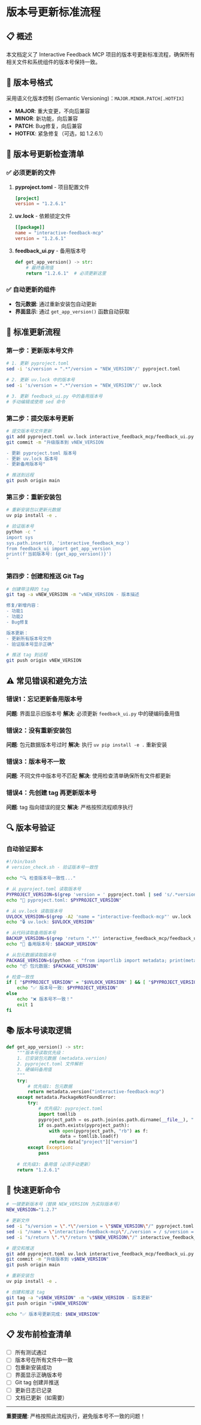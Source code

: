 # 版本号更新标准流程

## 📋 概述

本文档定义了 Interactive Feedback MCP 项目的版本号更新标准流程，确保所有相关文件和系统组件的版本号保持一致。

## 🎯 版本号格式

采用语义化版本控制 (Semantic Versioning)：`MAJOR.MINOR.PATCH[.HOTFIX]`

- **MAJOR**: 重大变更，不向后兼容
- **MINOR**: 新功能，向后兼容
- **PATCH**: Bug修复，向后兼容
- **HOTFIX**: 紧急修复（可选，如 1.2.6.1）

## 📝 版本号更新检查清单

### ✅ 必须更新的文件

1. **pyproject.toml** - 项目配置文件
   ```toml
   [project]
   version = "1.2.6.1"
   ```

2. **uv.lock** - 依赖锁定文件
   ```toml
   [[package]]
   name = "interactive-feedback-mcp"
   version = "1.2.6.1"
   ```

3. **feedback_ui.py** - 备用版本号
   ```python
   def get_app_version() -> str:
       # 最终备用值
       return "1.2.6.1"  # 必须更新这里
   ```

### ✅ 自动更新的组件

- **包元数据**: 通过重新安装包自动更新
- **界面显示**: 通过 `get_app_version()` 函数自动获取

## 🔄 标准更新流程

### 第一步：更新版本号文件

```bash
# 1. 更新 pyproject.toml
sed -i 's/version = ".*"/version = "NEW_VERSION"/' pyproject.toml

# 2. 更新 uv.lock 中的版本号
sed -i 's/version = ".*"/version = "NEW_VERSION"/' uv.lock

# 3. 更新 feedback_ui.py 中的备用版本号
# 手动编辑或使用 sed 命令
```

### 第二步：提交版本号更新

```bash
# 提交版本号文件更新
git add pyproject.toml uv.lock interactive_feedback_mcp/feedback_ui.py
git commit -m "升级版本到 vNEW_VERSION

- 更新 pyproject.toml 版本号
- 更新 uv.lock 版本号  
- 更新备用版本号"

# 推送到远程
git push origin main
```

### 第三步：重新安装包

```bash
# 重新安装包以更新元数据
uv pip install -e .

# 验证版本号
python -c "
import sys
sys.path.insert(0, 'interactive_feedback_mcp')
from feedback_ui import get_app_version
print(f'当前版本号: {get_app_version()}')
"
```

### 第四步：创建和推送 Git Tag

```bash
# 创建带注释的 tag
git tag -a vNEW_VERSION -m "vNEW_VERSION - 版本描述

修复/新增内容：
- 功能1
- 功能2
- Bug修复

版本更新：
- 更新所有版本号文件
- 验证版本号显示正确"

# 推送 tag 到远程
git push origin vNEW_VERSION
```

## ⚠️ 常见错误和避免方法

### 错误1：忘记更新备用版本号
**问题**: 界面显示旧版本号
**解决**: 必须更新 `feedback_ui.py` 中的硬编码备用值

### 错误2：没有重新安装包
**问题**: 包元数据版本号过时
**解决**: 执行 `uv pip install -e .` 重新安装

### 错误3：版本号不一致
**问题**: 不同文件中版本号不匹配
**解决**: 使用检查清单确保所有文件都更新

### 错误4：先创建 tag 再更新版本号
**问题**: tag 指向错误的提交
**解决**: 严格按照流程顺序执行

## 🔍 版本号验证

### 自动验证脚本

```bash
#!/bin/bash
# version_check.sh - 验证版本号一致性

echo "🔍 检查版本号一致性..."

# 从 pyproject.toml 读取版本号
PYPROJECT_VERSION=$(grep 'version = ' pyproject.toml | sed 's/.*version = "\(.*\)".*/\1/')
echo "📄 pyproject.toml: $PYPROJECT_VERSION"

# 从 uv.lock 读取版本号
UVLOCK_VERSION=$(grep -A2 'name = "interactive-feedback-mcp"' uv.lock | grep 'version = ' | sed 's/.*version = "\(.*\)".*/\1/')
echo "🔒 uv.lock: $UVLOCK_VERSION"

# 从代码读取备用版本号
BACKUP_VERSION=$(grep 'return ".*"' interactive_feedback_mcp/feedback_ui.py | tail -1 | sed 's/.*return "\(.*\)".*/\1/')
echo "💾 备用版本号: $BACKUP_VERSION"

# 从包元数据读取版本号
PACKAGE_VERSION=$(python -c "from importlib import metadata; print(metadata.version('interactive-feedback-mcp'))" 2>/dev/null || echo "未安装")
echo "📦 包元数据: $PACKAGE_VERSION"

# 检查一致性
if [ "$PYPROJECT_VERSION" = "$UVLOCK_VERSION" ] && [ "$PYPROJECT_VERSION" = "$BACKUP_VERSION" ]; then
    echo "✅ 版本号一致: $PYPROJECT_VERSION"
else
    echo "❌ 版本号不一致！"
    exit 1
fi
```

## 📚 版本号读取逻辑

```python
def get_app_version() -> str:
    """版本号读取优先级：
    1. 已安装包元数据 (metadata.version)
    2. pyproject.toml 文件解析
    3. 硬编码备用值
    """
    try:
        # 优先级1: 包元数据
        return metadata.version("interactive-feedback-mcp")
    except metadata.PackageNotFoundError:
        try:
            # 优先级2: pyproject.toml
            import tomllib
            pyproject_path = os.path.join(os.path.dirname(__file__), "..", "pyproject.toml")
            if os.path.exists(pyproject_path):
                with open(pyproject_path, "rb") as f:
                    data = tomllib.load(f)
                return data["project"]["version"]
        except Exception:
            pass
    
    # 优先级3: 备用值（必须手动更新）
    return "1.2.6.1"
```

## 🚀 快速更新命令

```bash
# 一键更新版本号（替换 NEW_VERSION 为实际版本号）
NEW_VERSION="1.2.7"

# 更新文件
sed -i "s/version = \".*\"/version = \"$NEW_VERSION\"/" pyproject.toml
sed -i "/name = \"interactive-feedback-mcp\"/,/version = / s/version = \".*\"/version = \"$NEW_VERSION\"/" uv.lock
sed -i "s/return \".*\"/return \"$NEW_VERSION\"/" interactive_feedback_mcp/feedback_ui.py

# 提交和推送
git add pyproject.toml uv.lock interactive_feedback_mcp/feedback_ui.py
git commit -m "升级版本到 v$NEW_VERSION"
git push origin main

# 重新安装包
uv pip install -e .

# 创建和推送 tag
git tag -a "v$NEW_VERSION" -m "v$NEW_VERSION - 版本更新"
git push origin "v$NEW_VERSION"

echo "✅ 版本号更新完成: $NEW_VERSION"
```

## 📋 发布前检查清单

- [ ] 所有测试通过
- [ ] 版本号在所有文件中一致
- [ ] 包重新安装成功
- [ ] 界面显示正确版本号
- [ ] Git tag 创建并推送
- [ ] 更新日志已记录
- [ ] 文档已更新（如需要）

---

**重要提醒**: 严格按照此流程执行，避免版本号不一致的问题！
